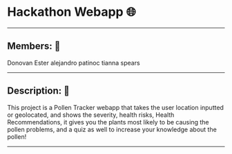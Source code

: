 # Hackathon Webapp :globe_with_meridians:

---

## Members: :busts_in_silhouette:

Donovan Ester
alejandro patinoc
tianna spears

---

## Description: :page_with_curl:

This project is a Pollen Tracker webapp that takes the user location inputted or geolocated, and shows the severity,
health risks, Health Recommendations, it gives you the plants most likely to be causing the pollen problems, and a
quiz as well to increase your knowledge about the pollen!

---
